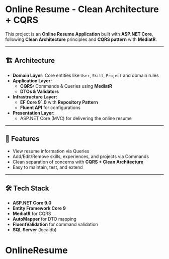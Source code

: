 # Online Resume - Clean Architecture + CQRS

This project is an **Online Resume Application** built with **ASP.NET Core**,  
following **Clean Architecture** principles and **CQRS pattern** with **MediatR**.

---

## 🏗️ Architecture

- **Domain Layer:** Core entities like `User`, `Skill`, `Project` and domain rules  
- **Application Layer:**  
  - **CQRS:** Commands & Queries using **MediatR**  
  - **DTOs & Validators**  
- **Infrastructure Layer:**  
  - **EF Core 9`.0** with **Repository Pattern**  
  - **Fluent API** for configurations  
- **Presentation Layer:**  
  - ASP.NET Core (MVC) for delivering the online resume

---

## 🚀 Features

- View resume information via Queries  
- Add/Edit/Remove skills, experiences, and projects via Commands  
- Clean separation of concerns with **CQRS + Clean Architecture**  
- Easy to maintain, test, and extend

---

## 🛠️ Tech Stack

- **ASP.NET Core 9.0**  
- **Entity Framework Core 9**  
- **MediatR** for CQRS  
- **AutoMapper** for DTO mapping  
- **FluentValidation** for command validation  
- **SQL Server** (localdb)
# OnlineResume
